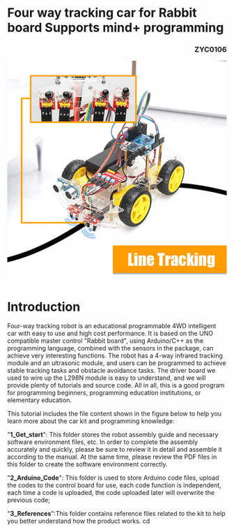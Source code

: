 # Four way tracking car for Rabbit board Supports mind+ programming
<h3 align="right">ZYC0106</h3>

[![四路循迹小车](Tracking_Car.jpg "trackingcar_show")](https://www.alibaba.com/product-detail/DIY-C-C-Program-Robotic-Kit_1600142631648.html?spm=a2700.shop_plser.41413.87.30a694281Z9MRr)

# Introduction
Four-way tracking robot is an educational programmable 4WD intelligent car with easy to use and high cost performance. It is based on the UNO compatible master control "Rabbit board", using Arduino/C++ as the programming language, combined with the sensors in the package, can achieve very interesting functions. The robot has a 4-way infrared tracking module and an ultrasonic module, and users can be programmed to achieve stable tracking tasks and obstacle avoidance tasks. The driver board we used to wire up the L298N module is easy to understand, and we will provide plenty of tutorials and source code. All in all, this is a good program for programming beginners, programming education institutions, or elementary education.

This tutorial includes the file content shown in the figure below to help you learn more about the car kit and programming knowledge:

"**1_Get_start**": This folder stores the robot assembly guide and necessary software environment files, etc. In order to complete the assembly accurately and quickly, please be sure to review it in detail and assemble it according to the manual. At the same time, please review the PDF files in this folder to create the software environment correctly.

"**2_Arduino_Code**": This folder is used to store Arduino code files, upload the codes to the control board for use, each code function is independent, each time a code is uploaded, the code uploaded later will overwrite the previous code;

"**3_References**":This folder contains reference files related to the kit to help you better understand how the product works.
cd